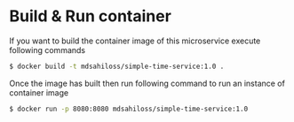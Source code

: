 # Build & Run container

If you want to build the container image of this microservice execute following commands

```bash
$ docker build -t mdsahiloss/simple-time-service:1.0 .
```

Once the image has built then run following command to run an instance of container image

```bash
$ docker run -p 8080:8080 mdsahiloss/simple-time-service:1.0
```


